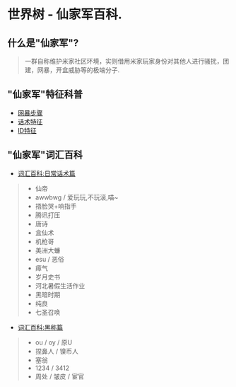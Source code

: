 # 世界树 - 仙家军百科.

## 什么是"仙家军"?
> 一群自称维护米家社区环境，实则借用米家玩家身份对其他人进行骚扰，团建，网暴，开盒威胁等的极端分子.

## "仙家军"特征科普
+ [网暴步骤](./网暴步骤.md)
+ [话术特征](./话术特征.md)
+ [ID特征](./ID特征.md)

## "仙家军"词汇百科
+ [词汇百科:日常话术篇](./词汇百科日常话术篇.md)

 > - 仙帝
 > - awwbwg / 爱玩玩,不玩滚,喵~
 > - 捂脸哭+响指手
 > - 腾讯打压
 > - 唐诗
 > - 盒仙术
 > - 机枪哥
 > - 美洲大蠊
 > - esu / 恶俗
 > - 瘴气
 > - 岁月史书
 > - 河北暑假生活作业
 > - 黑暗时期
 > - 纯良
 > - 七圣召唤

+ [词汇百科:黑称篇](./词汇百科黑称篇.md)

 > - ou / oy / 原U
 > - 捏鼻人 / 镍币人
 > - 塞翁
 > - 1234 / 3412
 > - 周处 / 皱皮 / 宦官